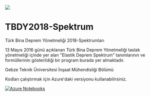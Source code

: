 ![](https://pbs.twimg.com/profile_images/793532146984116225/gv1G-BV-.jpg)


# TBDY2018-Spektrum
Türk Bina Deprem Yönetmeliği 2018-Spektrumları

13 Mayıs 2016 günü açıklanan Türk Bina Deprem Yönetmeliği taslak yönetmeliği içinde yer alan "Elastik Deprem Spektrum" tanımlarının ve formüllerinin gösterildiği bir program burada yer almaktadır. 

Gebze Teknik Üniversitesi
İnşaat Mühendisliği Bölümü

Kodları çalıştırmak için Azure'daki versiyonu kullanabilirsiniz.

[![Azure Notebooks](https://notebooks.azure.com/launch.png)](https://notebooks.azure.com/ahmetanildindar/libraries/AAD-TBDY2018-Spektra)
